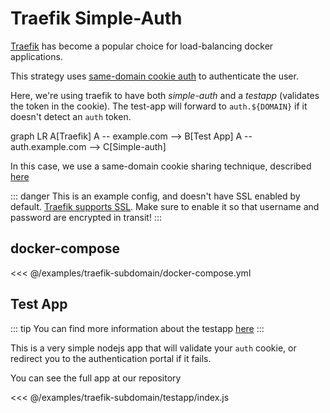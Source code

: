 # Traefik Simple-Auth

[Traefik](https://traefik.io/) has become a popular choice for load-balancing docker applications.

This strategy uses [same-domain cookie auth](/access/cookie.md) to authenticate the user.

Here, we're using traefik to have both *simple-auth* and a *testapp* (validates the token in the cookie).  The test-app will forward to `auth.${DOMAIN}` if it doesn't detect an `auth` token.

<mermaid>
graph LR
A[Traefik]
A -- example.com --> B[Test App]
A -- auth.example.com --> C[Simple-auth]
</mermaid>

In this case, we use a same-domain cookie sharing technique, described [here](/access/cookie)

::: danger
This is an example config, and doesn't have SSL enabled by default. [Traefik supports SSL](https://doc.traefik.io/traefik-subdomain/https/overview/).
Make sure to enable it so that username and password are encrypted in transit!
:::

## docker-compose

<<< @/examples/traefik-subdomain/docker-compose.yml


## Test App

::: tip
You can find more information about the testapp [here](/cookbooks/decodejwt)
:::

This is a very simple nodejs app that will validate your `auth` cookie, or redirect
you to the authentication portal if it fails.

You can see the full app at our <a :href="`${$themeConfig.fileUrl}/docs/examples/traefik-subdomain/testapp`" target="_blank">repository</a>

<<< @/examples/traefik-subdomain/testapp/index.js
